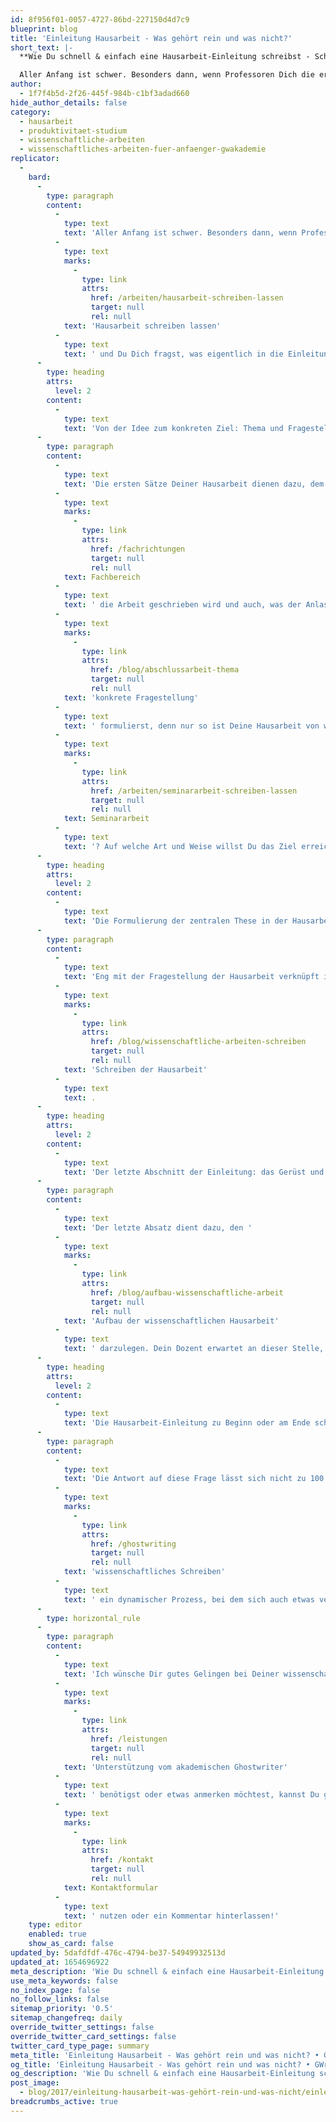 ```yaml
---
id: 8f956f01-0057-4727-86bd-227150d4d7c9
blueprint: blog
title: 'Einleitung Hausarbeit - Was gehört rein und was nicht?'
short_text: |-
  **Wie Du schnell & einfach eine Hausarbeit-Einleitung schreibst - Schritt für Schritt vom akademischen Ghostwriter erklärt.**

  Aller Anfang ist schwer. Besonders dann, wenn Professoren Dich die erste Hausarbeit schreiben lassen und Du Dich fragst, was eigentlich in die Einleitung gehört. Dies ist in der Tat nicht so einfach, wie es auf den ersten Blick scheint, denn ein guter Einstieg sollte alle wichtigen Fragen aufwerfen und beantworten...
author:
  - 1f7f4b5d-2f26-445f-984b-c1bf3adad660
hide_author_details: false
category:
  - hausarbeit
  - produktivitaet-studium
  - wissenschaftliche-arbeiten
  - wissenschaftliches-arbeiten-fuer-anfaenger-gwakademie
replicator:
  -
    bard:
      -
        type: paragraph
        content:
          -
            type: text
            text: 'Aller Anfang ist schwer. Besonders dann, wenn Professoren Dich die erste '
          -
            type: text
            marks:
              -
                type: link
                attrs:
                  href: /arbeiten/hausarbeit-schreiben-lassen
                  target: null
                  rel: null
            text: 'Hausarbeit schreiben lassen'
          -
            type: text
            text: ' und Du Dich fragst, was eigentlich in die Einleitung gehört. Dies ist in der Tat nicht so einfach, wie es auf den ersten Blick scheint, denn ein guter Einstieg sollte alle wichtigen Fragen aufwerfen und beantworten. Hier erfährst Du, wie die Hausarbeit-Einleitung zu einem Erfolg wird und welche Aspekte beachtet werden sollten.'
      -
        type: heading
        attrs:
          level: 2
        content:
          -
            type: text
            text: 'Von der Idee zum konkreten Ziel: Thema und Fragestellung der Hausarbeit'
      -
        type: paragraph
        content:
          -
            type: text
            text: 'Die ersten Sätze Deiner Hausarbeit dienen dazu, dem Leser einen ersten Einstieg in das Thema zu ermöglichen und sein Interesse zu wecken. Es muss in der Einleitung Deiner Hausarbeit deutlich werden, in welchem '
          -
            type: text
            marks:
              -
                type: link
                attrs:
                  href: /fachrichtungen
                  target: null
                  rel: null
            text: Fachbereich
          -
            type: text
            text: ' die Arbeit geschrieben wird und auch, was der Anlass für eine genaue Untersuchung ist. Warum ist Dein Thema wichtig oder interessant? So könnte ein literarischer Text auf der Grundlage aktueller Forschung neu interpretiert oder zu einer Debatte innerhalb eines Faches Stellung bezogen werden. Wichtig ist, dass Du eine '
          -
            type: text
            marks:
              -
                type: link
                attrs:
                  href: /blog/abschlussarbeit-thema
                  target: null
                  rel: null
            text: 'konkrete Fragestellung'
          -
            type: text
            text: ' formulierst, denn nur so ist Deine Hausarbeit von wissenschaftlichem Wert. Der Leser sollte wissen: Womit beschäftigt sich Deine Untersuchung? Welche Ziele verfolgt die Haus- oder '
          -
            type: text
            marks:
              -
                type: link
                attrs:
                  href: /arbeiten/seminararbeit-schreiben-lassen
                  target: null
                  rel: null
            text: Seminararbeit
          -
            type: text
            text: '? Auf welche Art und Weise willst Du das Ziel erreichen?'
      -
        type: heading
        attrs:
          level: 2
        content:
          -
            type: text
            text: 'Die Formulierung der zentralen These in der Hausarbeit-Einleitung'
      -
        type: paragraph
        content:
          -
            type: text
            text: 'Eng mit der Fragestellung der Hausarbeit verknüpft ist die zentrale These. Da Du diese im Hauptteil der Arbeit im Detail herleitest, sollte Du sie in der Einleitung nur kurz umreißen. In der Regel sollte die Einleitung zehn Prozent der Gesamtlänge einer Hausarbeit ausmachen. Wichtig ist es, dem Leser einen ersten Eindruck davon zu verschaffen, was ihn im Hauptteil der Arbeit erwartet – dies so kurz und so pointiert wie möglich. Da Du wissenschaftlich arbeitest, sollte Dein subjektives Interesse an dem Thema außen vor bleiben. Hilfreich ist es, die Fragestellung der Hausarbeit mit Hilfe einiger Leitfragen zu präzisieren, sodass dem Leser eindeutig klar wird, worum es in der Arbeit geht. Diese Fragen fungieren als „roter Faden“ und geben Dir zudem Orientierung beim '
          -
            type: text
            marks:
              -
                type: link
                attrs:
                  href: /blog/wissenschaftliche-arbeiten-schreiben
                  target: null
                  rel: null
            text: 'Schreiben der Hausarbeit'
          -
            type: text
            text: .
      -
        type: heading
        attrs:
          level: 2
        content:
          -
            type: text
            text: 'Der letzte Abschnitt der Einleitung: das Gerüst und die Rahmung der Hausarbeit'
      -
        type: paragraph
        content:
          -
            type: text
            text: 'Der letzte Absatz dient dazu, den '
          -
            type: text
            marks:
              -
                type: link
                attrs:
                  href: /blog/aufbau-wissenschaftliche-arbeit
                  target: null
                  rel: null
            text: 'Aufbau der wissenschaftlichen Hausarbeit'
          -
            type: text
            text: ' darzulegen. Dein Dozent erwartet an dieser Stelle, dass Du die Struktur des Hauptteils vorstellst, so zum Beispiel in welcher Reihenfolge welche Aspekte untersucht werden. Beschreibe kurz, auf welche Weise Du die Leitfragen beantwortest sowie die Abfolge der Kapitel. Der letzte Absatz der Einleitung sollte als Wegweiser durch den Rest der Untersuchung dienen. Der Aufbau sollte erläutert werden. Vermeide aber, einfach nur das Inhaltsverzeichnis deiner Hausarbeit nachzuerzählen. Einen runden Bogen schlägst Du, wenn alle Fragen, die in der Einleitung gestellt wurden, am Ende auch beantwortet sind. Diese Struktur wird auch als Rahmung bezeichnet. Aber wie gelangt man zu diesem harmonischen Abschluss? Es gibt unterschiedliche Meinungen, wie man dieses Ziel erreicht. So wird häufig geraten, die Einleitung erst nach Vollendung der Arbeit zu formulieren. Aber stimmt das auch?'
      -
        type: heading
        attrs:
          level: 2
        content:
          -
            type: text
            text: 'Die Hausarbeit-Einleitung zu Beginn oder am Ende schreiben?'
      -
        type: paragraph
        content:
          -
            type: text
            text: 'Die Antwort auf diese Frage lässt sich nicht zu 100 Prozent beantworten. Auf der einen Seite solltest Du bereits ein klares Bild von dem Thema der Hausarbeit haben, auf der anderen Seite ist '
          -
            type: text
            marks:
              -
                type: link
                attrs:
                  href: /ghostwriting
                  target: null
                  rel: null
            text: 'wissenschaftliches Schreiben'
          -
            type: text
            text: ' ein dynamischer Prozess, bei dem sich auch etwas verändern kann. Ideal ist es, eine vorläufige Einleitung zu verfassen, die Du im Verlauf der Arbeit nach Bedarf noch veränderst. So kannst Du Deinem Dozenten zu Beginn der Arbeit ein Konzept und zum Ende ein rundes Werk präsentieren.'
      -
        type: horizontal_rule
      -
        type: paragraph
        content:
          -
            type: text
            text: 'Ich wünsche Dir gutes Gelingen bei Deiner wissenschaftlichen Hausarbeit! Wenn Du noch offene Fragen hast, '
          -
            type: text
            marks:
              -
                type: link
                attrs:
                  href: /leistungen
                  target: null
                  rel: null
            text: 'Unterstützung vom akademischen Ghostwriter'
          -
            type: text
            text: ' benötigst oder etwas anmerken möchtest, kannst Du gerne unser '
          -
            type: text
            marks:
              -
                type: link
                attrs:
                  href: /kontakt
                  target: null
                  rel: null
            text: Kontaktformular
          -
            type: text
            text: ' nutzen oder ein Kommentar hinterlassen!'
    type: editor
    enabled: true
    show_as_card: false
updated_by: 5dafdfdf-476c-4794-be37-54949932513d
updated_at: 1654696922
meta_description: 'Wie Du schnell & einfach eine Hausarbeit-Einleitung schreibst - Schritt für Schritt vom akademischen Ghostwriter erklärt.'
use_meta_keywords: false
no_index_page: false
no_follow_links: false
sitemap_priority: '0.5'
sitemap_changefreq: daily
override_twitter_settings: false
override_twitter_card_settings: false
twitter_card_type_page: summary
meta_title: 'Einleitung Hausarbeit - Was gehört rein und was nicht? • GWriters'
og_title: 'Einleitung Hausarbeit - Was gehört rein und was nicht? • GWriters'
og_description: 'Wie Du schnell & einfach eine Hausarbeit-Einleitung schreibst - Schritt für Schritt vom akademischen Ghostwriter erklärt.'
post_image:
  - blog/2017/einleitung-hausarbeit-was-gehört-rein-und-was-nicht/einleitung-hausarbeit-1.jpg
breadcrumbs_active: true
---
```

